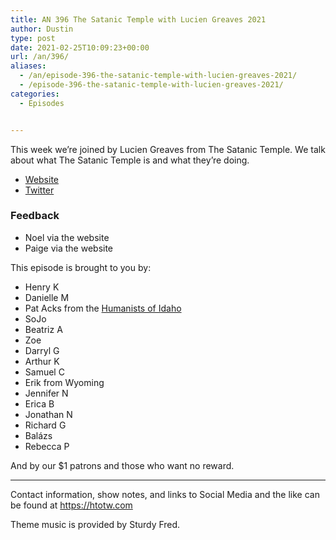 ```yaml
---
title: AN 396 The Satanic Temple with Lucien Greaves 2021
author: Dustin
type: post
date: 2021-02-25T10:09:23+00:00
url: /an/396/
aliases:
  - /an/episode-396-the-satanic-temple-with-lucien-greaves-2021/
  - /episode-396-the-satanic-temple-with-lucien-greaves-2021/
categories:
  - Episodes


---
```

<div id="buzzsprout-player-10552713"></div><script src="https://www.buzzsprout.com/1983601/10552713-396-the-satanic-temple-with-lucien-greaves-2021.js?container_id=buzzsprout-player-10552713&player=small" type="text/javascript" charset="utf-8"></script>

This week we&#8217;re joined by Lucien Greaves from The Satanic Temple. We talk about what The Satanic Temple is and what they&#8217;re doing.

  * [Website][1]
  * [Twitter][2]

<!--more-->

### Feedback

  * Noel via the website
  * Paige via the website

This episode is brought to you by:

  * Henry K
  * Danielle M
  * Pat Acks from the [Humanists of Idaho][3]
  * SoJo
  * Beatriz A
  * Zoe
  * Darryl G
  * Arthur K
  * Samuel C
  * Erik from Wyoming
  * Jennifer N
  * Erica B
  * Jonathan N
  * Richard G
  * Balázs
  * Rebecca P

And by our $1 patrons and those who want no reward.

* * *

Contact information, show notes, and links to Social Media and the like can be found at <https://htotw.com>

Theme music is provided by Sturdy Fred.

 [1]: https://thesatanictemple.com/
 [2]: https://twitter.com/satanic_temple_
 [3]: https://www.humanistsofidaho.org/